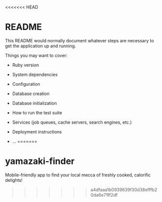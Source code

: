 <<<<<<< HEAD
# README

This README would normally document whatever steps are necessary to get the
application up and running.

Things you may want to cover:

* Ruby version

* System dependencies

* Configuration

* Database creation

* Database initialization

* How to run the test suite

* Services (job queues, cache servers, search engines, etc.)

* Deployment instructions

* ...
=======
# yamazaki-finder
Mobile-friendly app to find your local mecca of freshly cooked, calorific delights!
>>>>>>> a4dfaaa1b0939639f30d38efffb20da6e71ff2df
